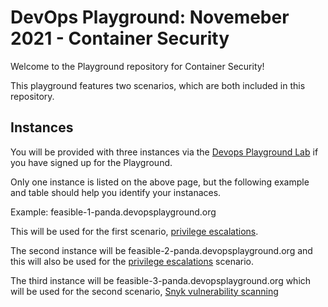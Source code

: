 # DevOps Playground: Novemeber 2021 - Container Security

Welcome to the Playground repository for Container Security! 

This playground features two scenarios, which are both included in this repository.

## Instances

You will be provided with three instances via the [Devops Playground Lab](https://lab.devopsplayground.org/) if you have signed up for the Playground.

Only one instance is listed on the above page, but the following example and table should help you identify your instanaces.

Example: feasible-1-panda.devopsplayground.org

This will be used for the first scenario, [privilege escalations](priv).

The second instance will be feasible-2-panda.devopsplayground.org and this will also be used for the [privilege escalations](priv/README.md) scenario.

The third instance will be feasible-3-panda.devopsplayground.org which will be used for the second scenario, [Snyk vulnerability scanning](snyk/README.md)